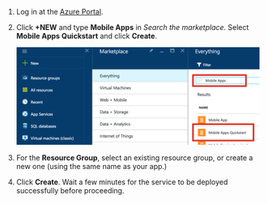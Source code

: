 1. Log in at the [Azure Portal].
2. Click **+NEW** and type **Mobile Apps** in *Search the marketplace*. Select **Mobile Apps Quickstart** and click **Create**.

    ![Azure Portal with Mobile Apps Quickstart highlighted][quickstart]
3. For the **Resource Group**, select an existing resource group, or create a new one (using the same name as your app.)
4. Click **Create**. Wait a few minutes for the service to be deployed successfully before proceeding.

<!-- Images. -->
[quickstart]: ./media/app-service-mobile-dotnet-backend-create-new-service/search-mobile-apps-quickstart.png

<!-- URLs. -->
[Azure Portal]: https://portal.azure.cn/